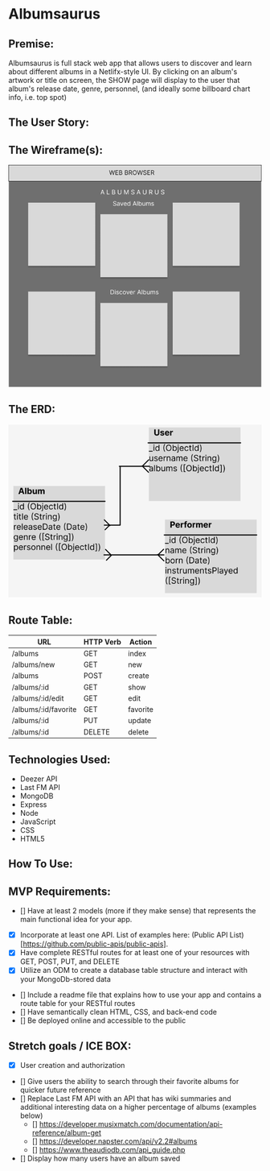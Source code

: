 # Albumsaurus

## Premise: 
Albumsaurus is full stack web app that allows users to discover and learn about different albums in a Netlifx-style UI. By clicking on an album's artwork or title on screen, the SHOW page will display to the user that album's release date, genre, personnel, (and ideally some billboard chart info, i.e. top spot)

## The User Story:


## The Wireframe(s):
![ERD](public/imgs/P2-Wireframe.png)


## The ERD: 
![ERD](public/imgs/P2-ERD.png)


## Route Table:
| **URL**          | **HTTP Verb**|**Action**|
|----------------------|--------------|----------|
| /albums              | GET          | index  
| /albums/new          | GET          | new      
| /albums              | POST         | create    
| /albums/:id          | GET          | show   
| /albums/:id/edit     | GET          | edit     
| /albums/:id/favorite | GET          | favorite      
| /albums/:id          | PUT          | update    
| /albums/:id          | DELETE       | delete  

## Technologies Used:
- Deezer API
- Last FM API
- MongoDB
- Express
- Node
- JavaScript
- CSS
- HTML5


## How To Use:


## MVP Requirements:
- [] Have at least 2 models (more if they make sense) that represents the main functional idea for your app.
- [x] Incorporate at least one API. List of examples here: (Public API List)[https://github.com/public-apis/public-apis].
- [x] Have complete RESTful routes for at least one of your resources with GET, POST, PUT, and DELETE
- [x] Utilize an ODM to create a database table structure and interact with your MongoDb-stored data
- [] Include a readme file that explains how to use your app and contains a route table for your RESTful routes
- [] Have semantically clean HTML, CSS, and back-end code
- [] Be deployed online and accessible to the public


## Stretch goals / ICE BOX:
- [x] User creation and authorization
- [] Give users the ability to search through their favorite albums for quicker future reference
- [] Replace Last FM API with an API that has wiki summaries and additional interesting data on a higher percentage of albums (examples below)
    - [] https://developer.musixmatch.com/documentation/api-reference/album-get
    - [] https://developer.napster.com/api/v2.2#albums
    - [] https://www.theaudiodb.com/api_guide.php
- [] Display how many users have an album saved
